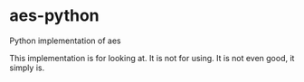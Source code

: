 # aes-python
Python implementation of aes

This implementation is for looking at. It is not for using. It is not even good, it simply is.
